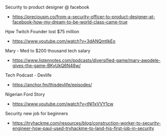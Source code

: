 Security to product designer @ facebook
- https://preciousm.co/from-a-security-officer-to-product-designer-at-facebook-how-my-dream-to-be-world-class-came-true

Hpw Twitch Founder lost $75 million
- https://www.youtube.com/watch?v=3dANQmtlkEo

Mary - Med to $200 thousand tech salary
- https://www.listennotes.com/podcasts/diversified-game/mary-awodele-gives-the-game-BKyUkQ6N48w/

Tech Podcast - Devlife
- https://anchor.fm/thisdevlife/episodes/

Nigerian Ford Story
- https://www.youtube.com/watch?v=tNI1xVVY1cw

Security new job for beginners
- https://tryhackme.com/resources/blog/construction-worker-to-security-engineer-how-paul-used-tryhackme-to-land-his-first-job-in-security

